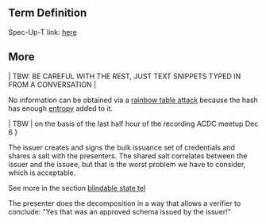 ## Term Definition

Spec-Up-T link: <a href='https://weboftrust.github.io/WOT-terms/docs/glossary/blinded-revocation-registry'>here</a>

## More

| TBW: BE CAREFUL WITH THE REST, JUST TEXT SNIPPETS TYPED IN FROM A CONVERSATION |

No information can be obtained via a [rainbow table attack](rainbow-table-attack) because the hash has enough [entropy](entropy) added to it.

| TBW  | on the basis of the last half hour of the recording ACDC meetup Dec 6 }

The issuer creates and signs the bulk issuance set of credentials and shares a salt with the presenters.
The shared salt correlates between the issuer and the issuee, but that is the worst problem we have to consider, which is acceptable.

See more in the section [blindable state tel](https://github.com/trustoverip/tswg-acdc-specification/blob/main/draft-ssmith-acdc.md#blindable-state-tel)

The presenter does the decomposition in a way that allows a verifier to conclude: "Yes that was an approved schema issued by the issuer!"